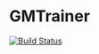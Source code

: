 GMTrainer
======

[![Build Status](https://travis-ci.org/XingjianXu/gmtrainer.svg?branch=master)](https://travis-ci.org/XingjianXu/gmtrainer)

